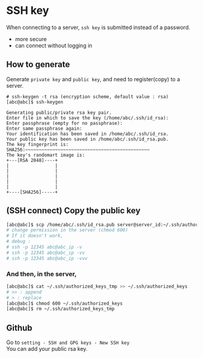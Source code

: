 # SSH key
When connecting to a server, `ssh key` is submitted instead of a password.
* more secure
* can connect without logging in
  
## How to generate
Generate `private key` and `public key`, and need to register(copy) to a server.  
```
# ssh-keygen -t rsa (encryption scheme, default value : rsa)
[abc@abc]$ ssh-keygen

Generating public/private rsa key pair.
Enter file in which to save the key (/home/abc/.ssh/id_rsa):
Enter passphrase (empty for no passphrase):
Enter same passphrase again:
Your identification has been saved in /home/abc/.ssh/id_rsa.
Your public key has been saved in /home/abc/.ssh/id_rsa.pub.
The key fingerprint is:
SHA256:~~~~~~~~~~~~~~~~~~~~~~~~~~~~~~~~~~~~~~~~~~~~~~
The key's randomart image is:
+---[RSA 2048]----+
|                 |
|                 |
|                 |
|                 |
|                 |
+----[SHA256]-----+
```
## (SSH connect) Copy the public key
```bash
[abc@abc]$ scp /home/abc/.ssh/id_rsa.pub server@server_id:~/.ssh/authorized_keys_tmp
# change permission in the server (chmod 600)
# If it doesn't work, 
# debug :
# ssh -p 12345 abc@abc_ip -v
# ssh -p 12345 abc@abc_ip -vv
# ssh -p 12345 abc@abc_ip -vvv
```
### And then, in the server,
```bash
[abc@abc]$ cat ~/.ssh/authorized_keys_tmp >> ~/.ssh/authorized_keys
# >> : append
# > : replace
[abc@abc]$ chmod 600 ~/.ssh/authorized_keys
[abc@abc]$ rm ~/.ssh/authorized_keys_tmp
```
## Github
Go to `setting - SSH and GPG keys - New SSH key`  
You can add your public rsa key.
